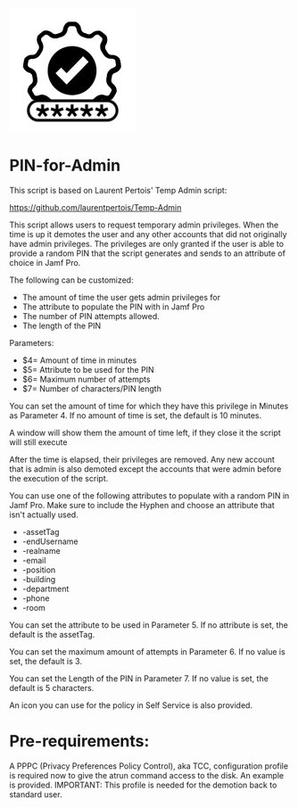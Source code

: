 ![alt text](https://github.com/Sdelsaz/PIN-for-Admin/blob/main/icon.png?raw=true)

# PIN-for-Admin

This script is based on Laurent Pertois' Temp Admin script:

https://github.com/laurentpertois/Temp-Admin

This script allows users to request temporary admin privileges. When the time is up it demotes the user and any other accounts that did not originally have admin privileges. The privileges are only granted if the user is able to provide a random PIN that the script generates and sends to an attribute of choice in Jamf Pro.

The following can be customized:
  
- The amount of time the user gets admin privileges for
- The attribute to populate the PIN with in Jamf Pro
- The number of PIN attempts allowed.
- The length of the PIN


 Parameters:

- $4= Amount of time in minutes
- $5= Attribute to be used for the PIN
- $6= Maximum number of attempts
- $7= Number of characters/PIN length

 You can set the amount of time for which they have this privilege in Minutes as Parameter 4.  If no amount of time is set, the default is 10 minutes.
 
 A window will show them the amount of time left, if they close it the script will still execute
 
 After the time is elapsed, their privileges are removed. Any new account that is admin is also
 demoted except the accounts that were admin before the execution of the script.

 You can use one of the following attributes to populate with a random PIN in Jamf Pro. Make sure to include the Hyphen and choose an attribute that isn't actually used.

 - -assetTag
 - -endUsername 		
 - -realname
 - -email
 - -position
 - -building
 - -department
 - -phone
 - -room

 You can set the attribute to be used in Parameter 5.  If no attribute is set, the default is the assetTag.

 You can set the maximum amount of attempts in Parameter 6.  If no value is set, the default is 3.

 You can set the Length of the PIN in Parameter 7.  If no value is set, the default is 5 characters.
 
 An icon you can use for the policy in Self Service is also provided.

 # Pre-requirements:

 A PPPC (Privacy Preferences Policy Control), aka TCC, configuration profile is required now to give the atrun command access to the disk. 
 An example is  provided. IMPORTANT: This profile is needed for the demotion back to standard user.



